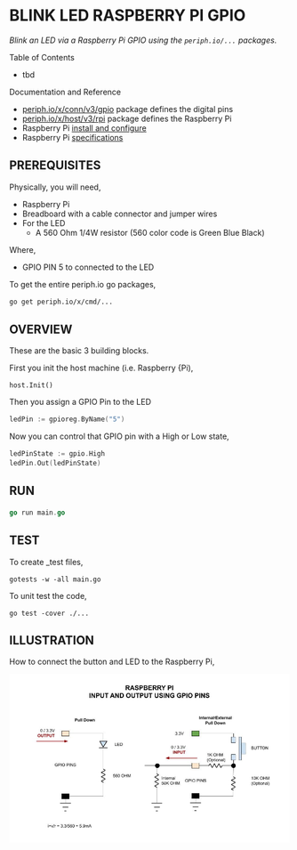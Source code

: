 # BLINK LED RASPBERRY PI GPIO

  _Blink an LED
  via a Raspberry Pi GPIO
  using the `periph.io/...` packages._

Table of Contents

* tbd

Documentation and Reference

* [periph.io/x/conn/v3/gpio](https://pkg.go.dev/periph.io/x/conn/v3/gpio)
  package defines the digital pins
* [periph.io/x/host/v3/rpi](https://pkg.go.dev/periph.io/x/host/v3/rpi)
  package defines the Raspberry Pi
* Raspberry Pi
  [install and configure](https://github.com/JeffDeCola/my-cheat-sheets/tree/master/other/stem/technology/single-board-computers/raspberry-pi/install-and-configure-os-cheat-sheet)
* Raspberry Pi
  [specifications](https://github.com/JeffDeCola/my-cheat-sheets/tree/master/other/stem/technology/single-board-computers/raspberry-pi/specifications-cheat-sheet)

## PREREQUISITES

Physically, you will need,

* Raspberry Pi
* Breadboard with a cable connector and jumper wires
* For the LED
  * A 560 Ohm 1/4W resistor (560 color code is Green Blue Black)

Where,

* GPIO PIN 5 to connected to the LED

To get the entire periph.io go packages,

```bash
go get periph.io/x/cmd/...
```

## OVERVIEW

These are the basic 3 building blocks.

First you init the host machine (i.e. Raspberry {Pi),

```
host.Init()
```

Then you assign a GPIO Pin to the LED

```go
ledPin := gpioreg.ByName("5")
```

Now you can control that GPIO pin with a High or Low state,

```go
ledPinState := gpio.High 
ledPin.Out(ledPinState)
```

## RUN

```go
go run main.go
```

## TEST

To create _test files,

```
gotests -w -all main.go
```

To unit test the code,

```
go test -cover ./...
```

## ILLUSTRATION

How to connect the button and LED to the Raspberry Pi,

![IMAGE - raspberry-pi-input-and-output-using-gpio-pins - IMAGE](https://github.com/JeffDeCola/my-cheat-sheets/blob/master/docs/pics/raspberry-pi-input-and-output-using-gpio-pins.jpg?raw=true)
